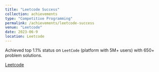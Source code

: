 ```yaml
---
title: "Leetcode Success"
collection: achievements
type: "Competitive Programming"
permalink: /achievements/leetcode-success
venue: "Leetcode"
date: 2023-06-9
location: Leetcode
---
```


Achieved top 1.1% status on `LeetCode` (platform with 5M+ users) with 650+ problem solutions.

[Leetcode](https://leetcode.com/betabravah/)

